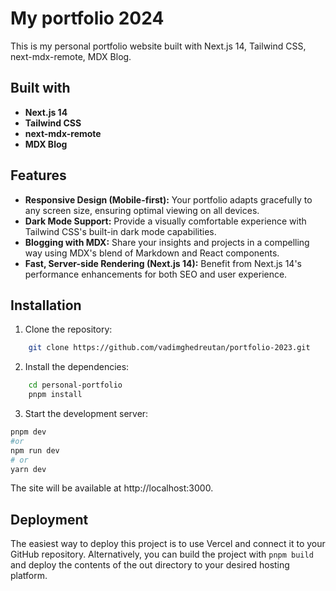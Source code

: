 # My portfolio 2024

This is my personal portfolio website built with Next.js 14, Tailwind CSS, next-mdx-remote, MDX Blog.

## Built with

-   **Next.js 14**
-   **Tailwind CSS**
-   **next-mdx-remote**
-   **MDX Blog**

## Features

-   **Responsive Design (Mobile-first):** Your portfolio adapts gracefully to any screen size, ensuring optimal viewing on all devices.
-   **Dark Mode Support:** Provide a visually comfortable experience with Tailwind CSS's built-in dark mode capabilities.
-   **Blogging with MDX:** Share your insights and projects in a compelling way using MDX's blend of Markdown and React components.
-   **Fast, Server-side Rendering (Next.js 14):** Benefit from Next.js 14's performance enhancements for both SEO and user experience.

## Installation

1. Clone the repository:

```bash
    git clone https://github.com/vadimghedreutan/portfolio-2023.git
```

2. Install the dependencies:

```bash
    cd personal-portfolio
    pnpm install
```

3. Start the development server:

```bash
pnpm dev
#or
npm run dev
# or
yarn dev
```

The site will be available at http://localhost:3000.

## Deployment

The easiest way to deploy this project is to use Vercel and connect it to your GitHub repository. Alternatively, you can build the project with `pnpm build` and deploy the contents of the out directory to your desired hosting platform.
